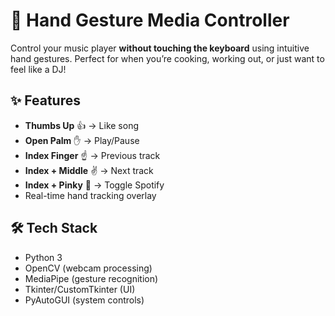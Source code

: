 # 👋 Hand Gesture Media Controller  



Control your music player **without touching the keyboard** using intuitive hand gestures. Perfect for when you’re cooking, working out, or just want to feel like a DJ!  

## ✨ Features  
- **Thumbs Up** 👍 → Like song  
- **Open Palm** ✋ → Play/Pause  
- **Index Finger** ☝️ → Previous track  
- **Index + Middle** ✌️ → Next track  
- **Index + Pinky** 🤟 → Toggle Spotify  
- Real-time hand tracking overlay  

## 🛠️ Tech Stack  
- Python 3  
- OpenCV (webcam processing)  
- MediaPipe (gesture recognition)  
- Tkinter/CustomTkinter (UI)  
- PyAutoGUI (system controls)  

